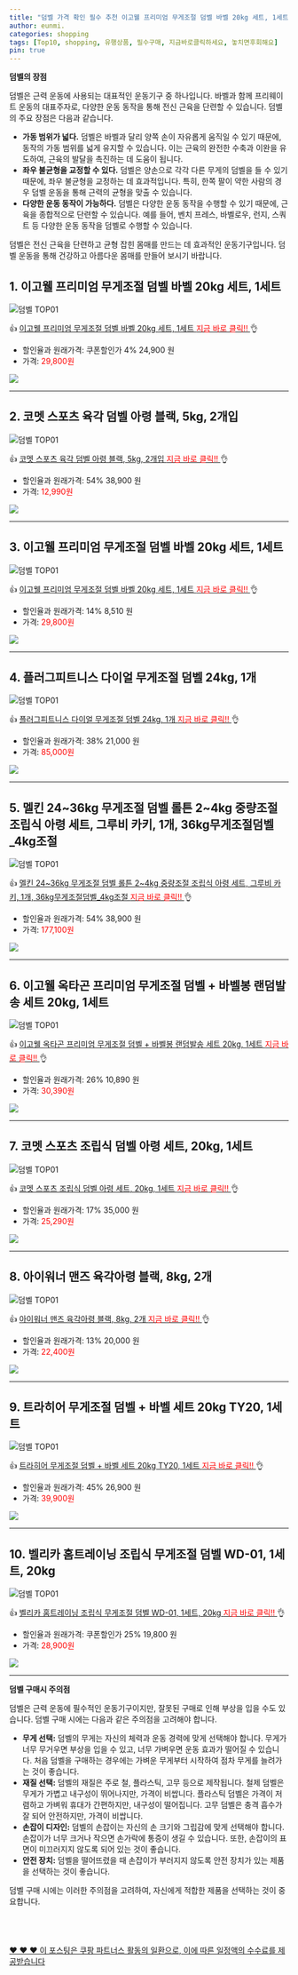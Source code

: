 ```yaml
---
title: "덤벨 가격 확인 필수 추천 이고웰 프리미엄 무게조절 덤벨 바벨 20kg 세트, 1세트 비교 장점 구매가이드"
author: eunmi.
categories: shopping
tags: [Top10, shopping, 유행상품, 필수구매, 지금바로클릭하세요, 놓치면후회해요]
pin: true
---
```

**덤벨의 장점**

덤벨은 근력 운동에 사용되는 대표적인 운동기구 중 하나입니다. 바벨과 함께 프리웨이트 운동의 대표주자로, 다양한 운동 동작을 통해 전신 근육을 단련할 수 있습니다. 덤벨의 주요 장점은 다음과 같습니다.

* **가동 범위가 넓다.** 덤벨은 바벨과 달리 양쪽 손이 자유롭게 움직일 수 있기 때문에, 동작의 가동 범위를 넓게 유지할 수 있습니다. 이는 근육의 완전한 수축과 이완을 유도하여, 근육의 발달을 촉진하는 데 도움이 됩니다.
* **좌우 불균형을 교정할 수 있다.** 덤벨은 양손으로 각각 다른 무게의 덤벨을 들 수 있기 때문에, 좌우 불균형을 교정하는 데 효과적입니다. 특히, 한쪽 팔이 약한 사람의 경우 덤벨 운동을 통해 근력의 균형을 맞출 수 있습니다.
* **다양한 운동 동작이 가능하다.** 덤벨은 다양한 운동 동작을 수행할 수 있기 때문에, 근육을 종합적으로 단련할 수 있습니다. 예를 들어, 벤치 프레스, 바벨로우, 런지, 스쿼트 등 다양한 운동 동작을 덤벨로 수행할 수 있습니다.

덤벨은 전신 근육을 단련하고 균형 잡힌 몸매를 만드는 데 효과적인 운동기구입니다. 덤벨 운동을 통해 건강하고 아름다운 몸매를 만들어 보시기 바랍니다.

   

## 1. 이고웰 프리미엄 무게조절 덤벨 바벨 20kg 세트, 1세트

![덤벨 TOP01](https://thumbnail10.coupangcdn.com/thumbnails/remote/230x230ex/image/retail/images/555478738464681-fb5aa58c-622e-4c76-84a5-49ae8409b09d.jpg)


👍 [이고웰 프리미엄 무게조절 덤벨 바벨 20kg 세트, 1세트 <font color=red> 지금 바로 클릭!! </font> ](https://link.coupang.com/re/AFFSDP?lptag=AF3617701&subid=GithubCoopas&pageKey=6545532300&traceid=V0-153&itemId=14591184831&vendorItemId=81833147978) 👌 


- 할인율과 원래가격: 쿠폰할인가 4%  24,900   원
- 가격: <span style='color:red'>29,800원</span>

[![](/discount_price.png)](https://link.coupang.com/re/AFFSDP?lptag=AF3617701&subid=GithubCoopas&pageKey=6545532300&traceid=V0-153&itemId=14591184831&vendorItemId=81833147978)

---


   

## 2. 코멧 스포츠 육각 덤벨 아령 블랙, 5kg, 2개입

![덤벨 TOP01](https://thumbnail6.coupangcdn.com/thumbnails/remote/230x230ex/image/retail/images/224205385231453-12582e50-48a4-4ff2-b5c1-5a48948b9f32.jpg)


👍 [코멧 스포츠 육각 덤벨 아령 블랙, 5kg, 2개입 <font color=red> 지금 바로 클릭!! </font> ](https://link.coupang.com/re/AFFSDP?lptag=AF3617701&subid=GithubCoopas&pageKey=5849009032&traceid=V0-153&itemId=10172839865&vendorItemId=77455406076) 👌 


- 할인율과 원래가격: 54%  38,900   원
- 가격: <span style='color:red'>12,990원</span>

[![](/discount_price.png)](https://link.coupang.com/re/AFFSDP?lptag=AF3617701&subid=GithubCoopas&pageKey=5849009032&traceid=V0-153&itemId=10172839865&vendorItemId=77455406076)

---


   

## 3. 이고웰 프리미엄 무게조절 덤벨 바벨 20kg 세트, 1세트

![덤벨 TOP01](https://thumbnail10.coupangcdn.com/thumbnails/remote/230x230ex/image/retail/images/555478738464681-fb5aa58c-622e-4c76-84a5-49ae8409b09d.jpg)


👍 [이고웰 프리미엄 무게조절 덤벨 바벨 20kg 세트, 1세트 <font color=red> 지금 바로 클릭!! </font> ](https://link.coupang.com/re/AFFSDP?lptag=AF3617701&subid=GithubCoopas&pageKey=6545532300&traceid=V0-153&itemId=14591184831&vendorItemId=81833147978) 👌 


- 할인율과 원래가격: 14%  8,510   원
- 가격: <span style='color:red'>29,800원</span>

[![](/discount_price.png)](https://link.coupang.com/re/AFFSDP?lptag=AF3617701&subid=GithubCoopas&pageKey=6545532300&traceid=V0-153&itemId=14591184831&vendorItemId=81833147978)

---


   

## 4. 플러그피트니스 다이얼 무게조절 덤벨 24kg, 1개

![덤벨 TOP01](https://thumbnail10.coupangcdn.com/thumbnails/remote/230x230ex/image/retail/images/16072451993174298-a268da9e-7155-430c-b9d1-709c33efb318.jpg)


👍 [플러그피트니스 다이얼 무게조절 덤벨 24kg, 1개 <font color=red> 지금 바로 클릭!! </font> ](https://link.coupang.com/re/AFFSDP?lptag=AF3617701&subid=GithubCoopas&pageKey=4316330900&traceid=V0-153&itemId=5016445218&vendorItemId=72326309370) 👌 


- 할인율과 원래가격: 38%  21,000   원
- 가격: <span style='color:red'>85,000원</span>

[![](/discount_price.png)](https://link.coupang.com/re/AFFSDP?lptag=AF3617701&subid=GithubCoopas&pageKey=4316330900&traceid=V0-153&itemId=5016445218&vendorItemId=72326309370)

---


   

## 5. 멜킨 24~36kg 무게조절 덤벨 롤튼 2~4kg 중량조절 조립식 아령 세트, 그루비 카키, 1개, 36kg무게조절덤벨_4kg조절

![덤벨 TOP01](https://thumbnail7.coupangcdn.com/thumbnails/remote/230x230ex/image/vendor_inventory/17de/727c4850c62c0f60b664c8037d941d4c2c33b79bf0c5c599efe82ea31579.jpg)


👍 [멜킨 24~36kg 무게조절 덤벨 롤튼 2~4kg 중량조절 조립식 아령 세트, 그루비 카키, 1개, 36kg무게조절덤벨_4kg조절 <font color=red> 지금 바로 클릭!! </font> ](https://link.coupang.com/re/AFFSDP?lptag=AF3617701&subid=GithubCoopas&pageKey=6608258668&traceid=V0-153&itemId=14972895716&vendorItemId=82196077667) 👌 


- 할인율과 원래가격: 54%  38,900   원
- 가격: <span style='color:red'>177,100원</span>

[![](/discount_price.png)](https://link.coupang.com/re/AFFSDP?lptag=AF3617701&subid=GithubCoopas&pageKey=6608258668&traceid=V0-153&itemId=14972895716&vendorItemId=82196077667)

---


   

## 6. 이고웰 옥타곤 프리미엄 무게조절 덤벨 + 바벨봉 랜덤발송 세트 20kg, 1세트

![덤벨 TOP01](https://thumbnail9.coupangcdn.com/thumbnails/remote/230x230ex/image/retail/images/2262738777106108-a7292274-9876-4560-b562-65dc8855955d.jpg)


👍 [이고웰 옥타곤 프리미엄 무게조절 덤벨 + 바벨봉 랜덤발송 세트 20kg, 1세트 <font color=red> 지금 바로 클릭!! </font> ](https://link.coupang.com/re/AFFSDP?lptag=AF3617701&subid=GithubCoopas&pageKey=6511515317&traceid=V0-153&itemId=14384715257&vendorItemId=81629011285) 👌 


- 할인율과 원래가격: 26%  10,890   원
- 가격: <span style='color:red'>30,390원</span>

[![](/discount_price.png)](https://link.coupang.com/re/AFFSDP?lptag=AF3617701&subid=GithubCoopas&pageKey=6511515317&traceid=V0-153&itemId=14384715257&vendorItemId=81629011285)

---


   

## 7. 코멧 스포츠 조립식 덤벨 아령 세트, 20kg, 1세트

![덤벨 TOP01](https://thumbnail8.coupangcdn.com/thumbnails/remote/230x230ex/image/retail/images/2165830030514949-74a39a49-e674-4662-adab-ee65ba964077.jpg)


👍 [코멧 스포츠 조립식 덤벨 아령 세트, 20kg, 1세트 <font color=red> 지금 바로 클릭!! </font> ](https://link.coupang.com/re/AFFSDP?lptag=AF3617701&subid=GithubCoopas&pageKey=6379695284&traceid=V0-153&itemId=13549077341&vendorItemId=80802701945) 👌 


- 할인율과 원래가격: 17%  35,000   원
- 가격: <span style='color:red'>25,290원</span>

[![](/discount_price.png)](https://link.coupang.com/re/AFFSDP?lptag=AF3617701&subid=GithubCoopas&pageKey=6379695284&traceid=V0-153&itemId=13549077341&vendorItemId=80802701945)

---


   

## 8. 아이워너 맨즈 육각아령 블랙, 8kg, 2개

![덤벨 TOP01](https://thumbnail9.coupangcdn.com/thumbnails/remote/230x230ex/image/retail/images/1925431877130366-22cc687b-b8d6-4976-bc87-1b99ecb6d1b0.jpg)


👍 [아이워너 맨즈 육각아령 블랙, 8kg, 2개 <font color=red> 지금 바로 클릭!! </font> ](https://link.coupang.com/re/AFFSDP?lptag=AF3617701&subid=GithubCoopas&pageKey=253182700&traceid=V0-153&itemId=2554148796&vendorItemId=70546688989) 👌 


- 할인율과 원래가격: 13%  20,000   원
- 가격: <span style='color:red'>22,400원</span>

[![](/discount_price.png)](https://link.coupang.com/re/AFFSDP?lptag=AF3617701&subid=GithubCoopas&pageKey=253182700&traceid=V0-153&itemId=2554148796&vendorItemId=70546688989)

---


   

## 9. 트라히어 무게조절 덤벨 + 바벨 세트 20kg TY20, 1세트

![덤벨 TOP01](https://thumbnail9.coupangcdn.com/thumbnails/remote/230x230ex/image/retail/images/4397273899594262-8a02f5c4-89a1-4706-99e1-b473d6a6c180.jpg)


👍 [트라히어 무게조절 덤벨 + 바벨 세트 20kg TY20, 1세트 <font color=red> 지금 바로 클릭!! </font> ](https://link.coupang.com/re/AFFSDP?lptag=AF3617701&subid=GithubCoopas&pageKey=7434258347&traceid=V0-153&itemId=19316279695&vendorItemId=86430484165) 👌 


- 할인율과 원래가격: 45%  26,900   원
- 가격: <span style='color:red'>39,900원</span>

[![](/discount_price.png)](https://link.coupang.com/re/AFFSDP?lptag=AF3617701&subid=GithubCoopas&pageKey=7434258347&traceid=V0-153&itemId=19316279695&vendorItemId=86430484165)

---


   

## 10. 벨리카 홈트레이닝 조립식 무게조절 덤벨 WD-01, 1세트, 20kg

![덤벨 TOP01](https://thumbnail9.coupangcdn.com/thumbnails/remote/230x230ex/image/retail/images/636717215379659-a601ef1b-61c8-4784-932e-8c8cf28e4aef.jpg)


👍 [벨리카 홈트레이닝 조립식 무게조절 덤벨 WD-01, 1세트, 20kg <font color=red> 지금 바로 클릭!! </font> ](https://link.coupang.com/re/AFFSDP?lptag=AF3617701&subid=GithubCoopas&pageKey=7070386421&traceid=V0-153&itemId=17555947164&vendorItemId=84722769434) 👌 


- 할인율과 원래가격: 쿠폰할인가 25%  19,800   원
- 가격: <span style='color:red'>28,900원</span>

[![](/discount_price.png)](https://link.coupang.com/re/AFFSDP?lptag=AF3617701&subid=GithubCoopas&pageKey=7070386421&traceid=V0-153&itemId=17555947164&vendorItemId=84722769434)

---
**덤벨 구매시 주의점**

덤벨은 근력 운동에 필수적인 운동기구이지만, 잘못된 구매로 인해 부상을 입을 수도 있습니다. 덤벨 구매 시에는 다음과 같은 주의점을 고려해야 합니다.

* **무게 선택:** 덤벨의 무게는 자신의 체력과 운동 경력에 맞게 선택해야 합니다. 무게가 너무 무거우면 부상을 입을 수 있고, 너무 가벼우면 운동 효과가 떨어질 수 있습니다. 처음 덤벨을 구매하는 경우에는 가벼운 무게부터 시작하여 점차 무게를 늘려가는 것이 좋습니다.
* **재질 선택:** 덤벨의 재질은 주로 철, 플라스틱, 고무 등으로 제작됩니다. 철제 덤벨은 무게가 가볍고 내구성이 뛰어나지만, 가격이 비쌉니다. 플라스틱 덤벨은 가격이 저렴하고 가벼워 휴대가 간편하지만, 내구성이 떨어집니다. 고무 덤벨은 충격 흡수가 잘 되어 안전하지만, 가격이 비쌉니다.
* **손잡이 디자인:** 덤벨의 손잡이는 자신의 손 크기와 그립감에 맞게 선택해야 합니다. 손잡이가 너무 크거나 작으면 손가락에 통증이 생길 수 있습니다. 또한, 손잡이의 표면이 미끄러지지 않도록 되어 있는 것이 좋습니다.
* **안전 장치:** 덤벨을 떨어뜨렸을 때 손잡이가 부러지지 않도록 안전 장치가 있는 제품을 선택하는 것이 좋습니다.

덤벨 구매 시에는 이러한 주의점을 고려하여, 자신에게 적합한 제품을 선택하는 것이 중요합니다.<br><br><br><br><br> [ ❤ ❤ ❤ 이 포스팅은 쿠팡 파트너스 활동의 일환으로, 이에 따른 일정액의 수수료를 제공받습니다](https://link.coupang.com/a/bcEFyh)